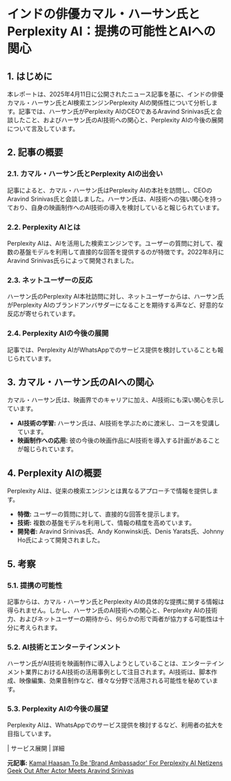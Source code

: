 # インドの俳優カマル・ハーサン氏とPerplexity AI：提携の可能性とAIへの関心

## 1. はじめに

本レポートは、2025年4月11日に公開されたニュース記事を基に、インドの俳優カマル・ハーサン氏とAI検索エンジンPerplexity AIの関係性について分析します。記事では、ハーサン氏がPerplexity AIのCEOであるAravind Srinivas氏と会談したこと、およびハーサン氏のAI技術への関心と、Perplexity AIの今後の展開について言及しています。

## 2. 記事の概要

### 2.1. カマル・ハーサン氏とPerplexity AIの出会い

記事によると、カマル・ハーサン氏はPerplexity AIの本社を訪問し、CEOのAravind Srinivas氏と会談しました。ハーサン氏は、AI技術への強い関心を持っており、自身の映画制作へのAI技術の導入を検討していると報じられています。

### 2.2. Perplexity AIとは

Perplexity AIは、AIを活用した検索エンジンです。ユーザーの質問に対して、複数の基盤モデルを利用して直接的な回答を提供するのが特徴です。2022年8月にAravind Srinivas氏らによって開発されました。

### 2.3. ネットユーザーの反応

ハーサン氏のPerplexity AI本社訪問に対し、ネットユーザーからは、ハーサン氏がPerplexity AIのブランドアンバサダーになることを期待する声など、好意的な反応が寄せられています。

### 2.4. Perplexity AIの今後の展開

記事では、Perplexity AIがWhatsAppでのサービス提供を検討していることも報じられています。

## 3. カマル・ハーサン氏のAIへの関心

カマル・ハーサン氏は、映画界でのキャリアに加え、AI技術にも深い関心を示しています。

* **AI技術の学習:** ハーサン氏は、AI技術を学ぶために渡米し、コースを受講しています。
* **映画制作への応用:** 彼の今後の映画作品にAI技術を導入する計画があることが報じられています。

## 4. Perplexity AIの概要

Perplexity AIは、従来の検索エンジンとは異なるアプローチで情報を提供します。

* **特徴:** ユーザーの質問に対して、直接的な回答を提示します。
* **技術:** 複数の基盤モデルを利用して、情報の精度を高めています。
* **開発者:** Aravind Srinivas氏、Andy Konwinski氏、Denis Yarats氏、Johnny Ho氏によって開発されました。

## 5. 考察

### 5.1. 提携の可能性

記事からは、カマル・ハーサン氏とPerplexity AIの具体的な提携に関する情報は得られません。しかし、ハーサン氏のAI技術への関心と、Perplexity AIの技術力、およびネットユーザーの期待から、何らかの形で両者が協力する可能性は十分に考えられます。

### 5.2. AI技術とエンターテインメント

ハーサン氏がAI技術を映画制作に導入しようとしていることは、エンターテインメント業界におけるAI技術の活用事例として注目されます。AI技術は、脚本作成、映像編集、効果音制作など、様々な分野で活用される可能性を秘めています。

### 5.3. Perplexity AIの今後の展望

Perplexity AIは、WhatsAppでのサービス提供を検討するなど、利用者の拡大を目指しています。

| サービス展開 | 詳細 

**元記事:** [Kamal Haasan To Be 'Brand Ambassador' For Perplexity AI Netizens Geek Out After Actor Meets Aravind Srinivas](https://menafn.com/1109417135/Kamal-Haasan-To-Be-Brand-Ambassador-For-Perplexity-AI-Netizens-Geek-Out-After-Actor-Meets-Aravind-Srinivas)